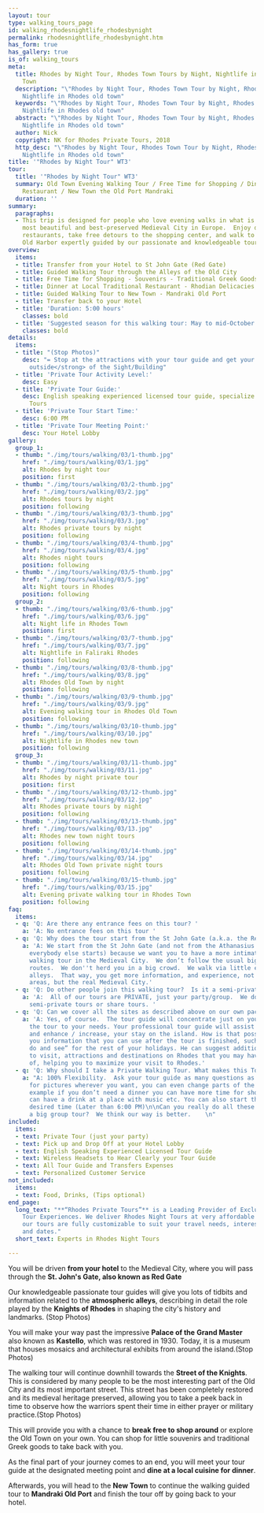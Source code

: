 ```yaml
---
layout: tour
type: walking_tours_page
id: walking_rhodesnightlife_rhodesbynight
permalink: rhodesnightlife_rhodesbynight.htm
has_form: true
has_gallery: true
is_of: walking_tours
meta:
  title: Rhodes by Night Tour, Rhodes Town Tours by Night, Nightlife in Rhodes Old
    Town
  description: "\"Rhodes by Night Tour, Rhodes Town Tour by Night, Rhodes Night Tours,
    Nightlife in Rhodes old town"
  keywords: "\"Rhodes by Night Tour, Rhodes Town Tour by Night, Rhodes Night Tours,
    Nightlife in Rhodes old town"
  abstract: "\"Rhodes by Night Tour, Rhodes Town Tour by Night, Rhodes Night Tours,
    Nightlife in Rhodes old town"
  author: Nick
  copyright: NK for Rhodes Private Tours, 2018
  http_desc: "\"Rhodes by Night Tour, Rhodes Town Tour by Night, Rhodes Night Tours,
    Nightlife in Rhodes old town"
title: '"Rhodes by Night Tour" WT3'
tour:
  title: '"Rhodes by Night Tour" WT3'
  summary: Old Town Evening Walking Tour / Free Time for Shopping / Dinner at a Local
    Restaurant / New Town τhe Old Port Mandraki
  duration: ''
summary:
  paragraphs:
  - This trip is designed for people who love evening walks in what is known as the
    most beautiful and best-preserved Medieval City in Europe.  Enjoy dinners at local
    restaurants, take free detours to the shopping center, and walk to New City and
    Old Harbor expertly guided by our passionate and knowledgeable tour guides.
overview:
  items:
  - title: Transfer from your Hotel to St John Gate (Red Gate)
  - title: Guided Walking Tour through the Alleys of the Old City
  - title: Free Time for Shopping - Souvenirs - Traditional Greek Goods
  - title: Dinner at Local Traditional Restaurant - Rhodian Delicacies
  - title: Guided Walking Tour to New Town - Mandraki Old Port
  - title: Transfer back to your Hotel
  - title: 'Duration: 5:00 hours'
    classes: bold
  - title: 'Suggested season for this walking tour: May to mid-October'
    classes: bold
details:
  items:
  - title: "(Stop Photos)"
    desc: "= Stop at the attractions with your tour guide and get your photos <strong>from
      outside</strong> of the Sight/Building"
  - title: 'Private Tour Activity Level:'
    desc: Easy
  - title: 'Private Tour Guide:'
    desc: English speaking experienced licensed tour guide, specialize in Private
      Tours
  - title: 'Private Tour Start Time:'
    desc: 6:00 PM
  - title: 'Private Tour Meeting Point:'
    desc: Your Hotel Lobby
gallery:
  group_1:
  - thumb: "./img/tours/walking/03/1-thumb.jpg"
    href: "./img/tours/walking/03/1.jpg"
    alt: Rhodes by night tour
    position: first
  - thumb: "./img/tours/walking/03/2-thumb.jpg"
    href: "./img/tours/walking/03/2.jpg"
    alt: Rhodes tours by night
    position: following
  - thumb: "./img/tours/walking/03/3-thumb.jpg"
    href: "./img/tours/walking/03/3.jpg"
    alt: Rhodes private tours by night
    position: following
  - thumb: "./img/tours/walking/03/4-thumb.jpg"
    href: "./img/tours/walking/03/4.jpg"
    alt: Rhodes night tours
    position: following
  - thumb: "./img/tours/walking/03/5-thumb.jpg"
    href: "./img/tours/walking/03/5.jpg"
    alt: Night tours in Rhodes
    position: following
  group_2:
  - thumb: "./img/tours/walking/03/6-thumb.jpg"
    href: "./img/tours/walking/03/6.jpg"
    alt: Night life in Rhodes Town
    position: first
  - thumb: "./img/tours/walking/03/7-thumb.jpg"
    href: "./img/tours/walking/03/7.jpg"
    alt: Nightlife in Faliraki Rhodes
    position: following
  - thumb: "./img/tours/walking/03/8-thumb.jpg"
    href: "./img/tours/walking/03/8.jpg"
    alt: Rhodes Old Town by night
    position: following
  - thumb: "./img/tours/walking/03/9-thumb.jpg"
    href: "./img/tours/walking/03/9.jpg"
    alt: Evening walking tour in Rhodes Old Town
    position: following
  - thumb: "./img/tours/walking/03/10-thumb.jpg"
    href: "./img/tours/walking/03/10.jpg"
    alt: Nightlife in Rhodes new town
    position: following
  group_3:
  - thumb: "./img/tours/walking/03/11-thumb.jpg"
    href: "./img/tours/walking/03/11.jpg"
    alt: Rhodes by night private tour
    position: first
  - thumb: "./img/tours/walking/03/12-thumb.jpg"
    href: "./img/tours/walking/03/12.jpg"
    alt: Rhodes private tours by night
    position: following
  - thumb: "./img/tours/walking/03/13-thumb.jpg"
    href: "./img/tours/walking/03/13.jpg"
    alt: Rhodes new town night tours
    position: following
  - thumb: "./img/tours/walking/03/14-thumb.jpg"
    href: "./img/tours/walking/03/14.jpg"
    alt: Rhodes Old Town private night tours
    position: following
  - thumb: "./img/tours/walking/03/15-thumb.jpg"
    href: "./img/tours/walking/03/15.jpg"
    alt: Evening private walking tour in Rhodes Town
    position: following
faq:
  items:
  - q: 'Q: Are there any entrance fees on this tour? '
    a: 'A: No entrance fees on this tour '
  - q: 'Q: Why does the tour start from the St John Gate (a.k.a. the Red Gate)? '
    a: 'A: We start from the St John Gate (and not from the Athanasius Gate where
      everybody else starts) because we want you to have a more intimate and detailed
      walking tour in the Medieval City.  We don’t follow the usual big group tour
      routes.  We don''t herd you in a big crowd.  We walk via little enticing / captivating
      alleys.  That way, you get more information, and experience, not just the tourist
      areas, but the real Medieval City.'
  - q: 'Q: Do other people join this walking tour?  Is it a semi-private tour?'
    a: 'A:  All of our tours are PRIVATE, just your party/group.  We don''t provide
      semi-private tours or share tours. '
  - q: 'Q: Can we cover all the sites as described above on our own pace? '
    a: 'A: Yes, of course.  The tour guide will concentrate just on you, and adjust
      the tour to your needs. Your professional tour guide will assist you as a friend
      and enhance / increase, your stay on the island. How is that possible?  By giving
      you information that you can use after the tour is finished, such as ”what to
      do and see” for the rest of your holidays. He can suggest additional places
      to visit, attractions and destinations on Rhodes that you may have never heard
      of, helping you to maximize your visit to Rhodes.'
  - q: 'Q: Why should I take a Private Walking Tour. What makes this Tour stand out?'
    a: "A: 100% Flexibility.  Ask your tour guide as many questions as you wish, stop
      for pictures wherever you want, you can even change parts of the program, for
      example if you don’t need a dinner you can have more time for shopping or you
      can have a drink at a place with music etc. You can also start the tour at your
      desired time (Later than 6:00 PM)\n\nCan you really do all these things with
      a big group tour?  We think our way is better.    \n"
included:
  items:
  - text: Private Tour (just your party)
  - text: Pick up and Drop Off at your Hotel Lobby
  - text: English Speaking Experienced Licensed Tour Guide
  - text: Wireless Headsets to Hear Clearly your Tour Guide
  - text: All Tour Guide and Transfers Expenses
  - text: Personalized Customer Service
not_included:
  items:
  - text: Food, Drinks, (Tips optional)
end_page:
  long_text: "**“Rhodes Private Tours”** is a Leading Provider of Exclusive and Personalized
    Tour Experiences. We deliver Rhodes Night Tours at very affordable rates. All
    our tours are fully customizable to suit your travel needs, interests, schedules,
    and dates."
  short_text: Experts in Rhodes Night Tours

---
```

You will be driven **from your hotel** to the Medieval City, where you will pass through the **St. John's Gate, also known as Red Gate**

Our knowledgeable passionate tour guides will give you lots of tidbits and information related to the **atmospheric alleys**, describing in detail the role played by the **Knights of Rhodes** in shaping the city's history and landmarks. (Stop Photos)

You will make your way past the impressive **Palace of the** **Grand Master** also known as **Kastello**, which was restored in 1930. Today, it is a museum that houses mosaics and architectural exhibits from around the island.(Stop Photos)

The walking tour will continue downhill towards the **Street of the Knights**. This is considered by many people to be the most interesting part of the Old City and its most important street. This street has been completely restored and its medieval heritage preserved, allowing you to take a peek back in time to observe how the warriors spent their time in either prayer or military practice.(Stop Photos)

This will provide you with a chance to **break free to shop around** or explore the Old Town on your own. You can shop for little souvenirs and traditional Greek goods to take back with you.

As the final part of your journey comes to an end, you will meet your tour guide at the designated meeting point and **dine at a local cuisine for dinner**.

Afterwards, you will head to the **New Town** to continue the walking guided tour to **Mandraki Old Port** and finish the tour off by going back to your hotel.